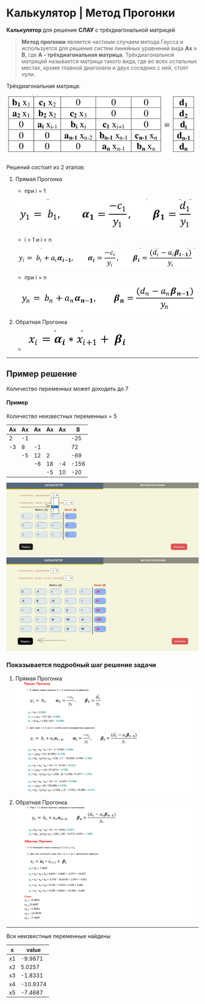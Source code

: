 # Калькулятор | Метод Прогонки

**Калькулятор** для решение **СЛАУ** с трёхдиагональной матрицей

> **Mетод прогонки** является частным случаем метода Гаусса и используется для решения
систем линейных уравнений вида **Ax = B**, где **A - трёхдиагональная матрица.**
Трёхдиагональной матрицей называется матрица такого вида, где во всех остальных
местах, кроме главной диагонали и двух соседних с ней, стоят нули.

Трёхдиагональная матрица:

![tridiagonal-matrix](img/tridiagonal-matrix.png)

Решений состоит из 2 этапов:
1. Прямая Прогонка
    - при i = 1

    ![step-1.1](img/row_1.png)
    - i > 1 и i < n

     ![step-1.2](img/row_2.png)
    - при i = n

     ![step-1.2](img/row_3.png)

2. Обратная Прогонка

    - ![step-1.2](img/xi.png)

___

## Пример решение

Количество переменных может доходить до 7


#### Пример
Количество неизвестных переменных = 5


  |   Ax  |   Ax    |    Ax   |    Ax    |    Ax    |     B     |
  |  ---  |   ---   |   ---   |   ---    |    ---   |    ---    |
  |   2   |   -1    |         |          |          |    -25    |
  |   -3  |    8    |   -1    |          |          |    72     |
  |       |   -5    |    12   |    2     |          |   -69     |
  |       |         |    -6   |    18    |    -4    |   -156    |
  |       |         |         |    -5    |    10    |    -20    |



![example-1.jpg](img/example-1.jpg)
![example-1.jpg](img/example-2.jpg)
### Показывается подробный шаг решение задачи
1. Прямая Прогонка
![example-1.jpg](img/example-3.png)

2. Обратная Прогонка
![example-1.jpg](img/example-4.png)

---
Все неизвестные переменные найдены

|   x   |   value  |
|  ---  |    ---   |
|   x1  |  -9.9871 |
|   x2  |  5.0257  |
|   x3  |  -1.8331 |
|   x4  | -10.9374 |
|   x5  | -7.4687  |
